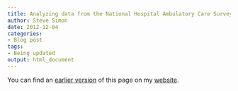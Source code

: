 ```yaml
---
title: Analyzing data from the National Hospital Ambulatory Care Survey
author: Steve Simon
date: 2012-12-04
categories:
- Blog post
tags:
- Being updated
output: html_document
---
```


You can find an [earlier version][sim1] of this page on my [website][sim2].

[sim1]: http://www.pmean.com/12/nhamcs.html
[sim2]: http://www.pmean.com

